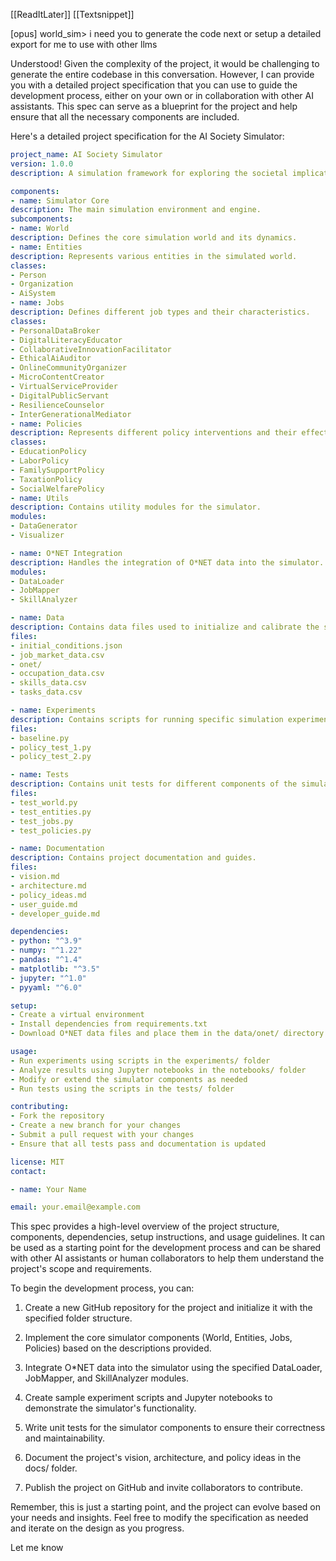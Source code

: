 [[ReadItLater]] [[Textsnippet]]

[opus] world_sim> i need you to generate the code next or setup a detailed export for me to use with other llms

Understood! Given the complexity of the project, it would be challenging to generate the entire codebase in this conversation. However, I can provide you with a detailed project specification that you can use to guide the development process, either on your own or in collaboration with other AI assistants. This spec can serve as a blueprint for the project and help ensure that all the necessary components are included.

Here's a detailed project specification for the AI Society Simulator:

```yaml
project_name: AI Society Simulator
version: 1.0.0
description: A simulation framework for exploring the societal implications of AI and digital technologies.

components:
- name: Simulator Core
description: The main simulation environment and engine.
subcomponents:
- name: World
description: Defines the core simulation world and its dynamics.
- name: Entities
description: Represents various entities in the simulated world.
classes:
- Person
- Organization
- AiSystem
- name: Jobs
description: Defines different job types and their characteristics.
classes:
- PersonalDataBroker
- DigitalLiteracyEducator
- CollaborativeInnovationFacilitator
- EthicalAiAuditor
- OnlineCommunityOrganizer
- MicroContentCreator
- VirtualServiceProvider
- DigitalPublicServant
- ResilienceCounselor
- InterGenerationalMediator
- name: Policies
description: Represents different policy interventions and their effects.
classes:
- EducationPolicy
- LaborPolicy
- FamilySupportPolicy
- TaxationPolicy
- SocialWelfarePolicy
- name: Utils
description: Contains utility modules for the simulator.
modules:
- DataGenerator
- Visualizer

- name: O*NET Integration
description: Handles the integration of O*NET data into the simulator.
modules:
- DataLoader
- JobMapper
- SkillAnalyzer

- name: Data
description: Contains data files used to initialize and calibrate the simulation.
files:
- initial_conditions.json
- job_market_data.csv
- onet/
- occupation_data.csv
- skills_data.csv
- tasks_data.csv

- name: Experiments
description: Contains scripts for running specific simulation experiments.
files:
- baseline.py
- policy_test_1.py
- policy_test_2.py

- name: Tests
description: Contains unit tests for different components of the simulator.
files:
- test_world.py
- test_entities.py
- test_jobs.py
- test_policies.py

- name: Documentation
description: Contains project documentation and guides.
files:
- vision.md
- architecture.md
- policy_ideas.md
- user_guide.md
- developer_guide.md

dependencies:
- python: "^3.9"
- numpy: "^1.22"
- pandas: "^1.4"
- matplotlib: "^3.5"
- jupyter: "^1.0"
- pyyaml: "^6.0"

setup:
- Create a virtual environment
- Install dependencies from requirements.txt
- Download O*NET data files and place them in the data/onet/ directory

usage:
- Run experiments using scripts in the experiments/ folder
- Analyze results using Jupyter notebooks in the notebooks/ folder
- Modify or extend the simulator components as needed
- Run tests using the scripts in the tests/ folder

contributing:
- Fork the repository
- Create a new branch for your changes
- Submit a pull request with your changes
- Ensure that all tests pass and documentation is updated

license: MIT
contact:

- name: Your Name

email: your.email@example.com

```

This spec provides a high-level overview of the project structure, components, dependencies, setup instructions, and usage guidelines. It can be used as a starting point for the development process and can be shared with other AI assistants or human collaborators to help them understand the project's scope and requirements.

To begin the development process, you can:

1. Create a new GitHub repository for the project and initialize it with the specified folder structure.

2. Implement the core simulator components (World, Entities, Jobs, Policies) based on the descriptions provided.

3. Integrate O*NET data into the simulator using the specified DataLoader, JobMapper, and SkillAnalyzer modules.

4. Create sample experiment scripts and Jupyter notebooks to demonstrate the simulator's functionality.

5. Write unit tests for the simulator components to ensure their correctness and maintainability.

6. Document the project's vision, architecture, and policy ideas in the docs/ folder.

7. Publish the project on GitHub and invite collaborators to contribute.

Remember, this is just a starting point, and the project can evolve based on your needs and insights. Feel free to modify the specification as needed and iterate on the design as you progress.

Let me know
